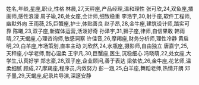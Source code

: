 姓名,年龄,星座,职业,性格
林晨,27,天秤座,产品经理,温和理性
张可欣,24,双鱼座,插画师,感性浪漫
周子瑜,26,处女座,会计师,细致稳重
李浩宇,30,射手座,软件工程师,幽默外向
王雨薇,25,巨蟹座,护士,体贴善良
赵子昂,28,金牛座,建筑设计师,踏实可靠
陈曦,23,双子座,新媒体运营,活泼好奇
孙泽宇,31,狮子座,律师,自信果敢
韩雨晴,27,天蝎座,心理咨询师,敏感洞察
许佳音,26,摩羯座,财务分析师,理性冷静
黄启明,29,白羊座,市场策划,直率主动
刘欣然,24,水瓶座,摄影师,自由独立
唐嘉宁,25,天秤座,小学老师,耐心温柔
王宇凡,30,巨蟹座,医生,沉稳细心
冯晓萌,22,处女座,大学生,认真好学
郑志豪,28,双子座,企业顾问,善于表达
梁依依,26,金牛座,花艺师,温柔细腻
顾成,27,摩羯座,程序员,内敛努力
彭一涵,25,白羊座,舞蹈老师,热情开朗
邓子墨,29,天蝎座,纪录片导演,深邃安静